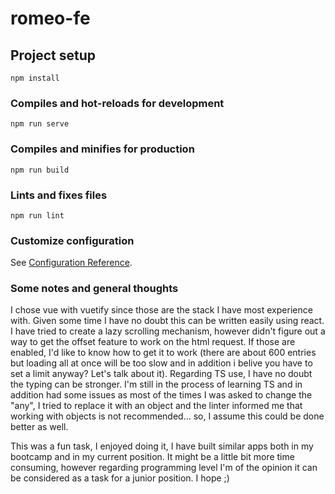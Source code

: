 # romeo-fe

## Project setup
```
npm install
```

### Compiles and hot-reloads for development
```
npm run serve
```

### Compiles and minifies for production
```
npm run build
```

### Lints and fixes files
```
npm run lint
```

### Customize configuration
See [Configuration Reference](https://cli.vuejs.org/config/).

### Some notes and general thoughts

I chose vue with vuetify since those are the stack I have most experience with. Given some time I have no doubt this can be written easily using react.
I have tried to create a lazy scrolling mechanism, however didn't figure out a way to get the offset feature to work on the html request.
If those are enabled, I'd like to know how to get it to work (there are about 600 entries but loading all at once will be too slow
and in addition i belive you have to set a limit anyway? Let's talk about it).
Regarding TS use, I have no doubt the typing can be stronger. I'm still in the process of learning TS
and in addition had some issues as most of the times I was asked to change the "any", I tried to replace it
with an object and the linter informed me that working with objects is not recommended... so, I assume this could be done better as well.

This was a fun task, I enjoyed doing it, I have built similar apps both in my bootcamp and in my current position.
It might be a little bit more time consuming, however regarding programming level I'm of the opinion it can be considered as a task for a junior position. I hope ;)
